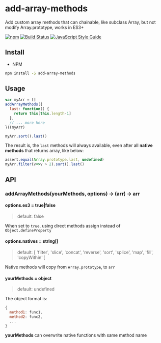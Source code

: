 # add-array-methods
Add custom array methods that can chainable, like subclass Array, but not modify Array.prototype, works in ES3+

[![npm](https://img.shields.io/npm/v/add-array-methods.svg "Version")](https://www.npmjs.com/package/add-array-methods)
[![Build Status](https://travis-ci.org/futurist/add-array-methods.svg?branch=master)](https://travis-ci.org/futurist/add-array-methods)
[![JavaScript Style Guide](https://cdn.rawgit.com/feross/standard/master/badge.svg)](https://github.com/feross/standard)


## Install

- NPM

``` bash
npm install -S add-array-methods
```

## Usage

``` javascript
var myArr = []
addArrayMethods({
  last: function() {
    return this[this.length-1]
  },
  // ... more here
})(myArr)

myArr.sort().last()
```

The result is, the `last` methods will always available, even after all **native methods** that returns array, like below:

``` javascript
assert.equal(Array.prototype.last, undefined)
myArr.filter(v=>v > 2).sort().last()
```

## API

### addArrayMethods(yourMethods, options) -> (arr) -> arr

#### options.es3 = true|false

> default: false

When set to `true`, using direct methods assign instead of `Object.defineProperty`

#### options.natives = string[]

> default: [
>    'filter', 'slice', 'concat',
>    'reverse', 'sort', 'splice',
>    'map', 'fill', 'copyWithin'
>  ]

Native methods will copy from `Array.prototype`, to `arr`

#### yourMethods = object

> default: undefined

The object format is:

``` javascript
{
  method1: func1,
  method2: func2,
  ...
}
```

**yourMethods** can overwrite native functions with same method name


